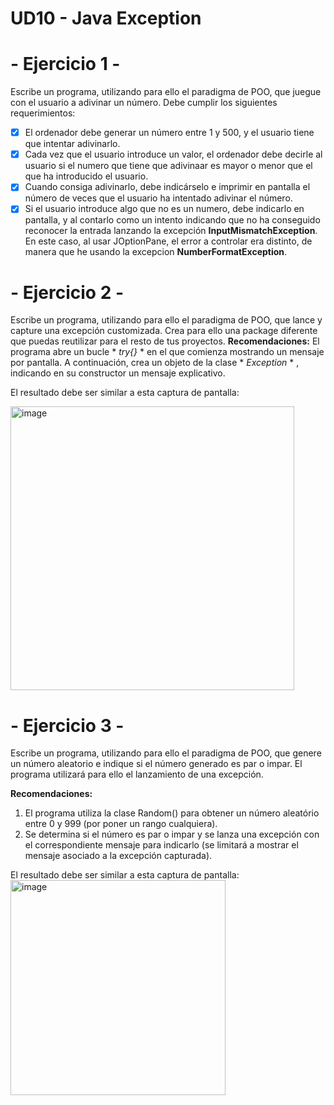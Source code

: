 # UD10  - Java Exception 

#  - Ejercicio 1 -
Escribe un programa, utilizando para ello el paradigma de POO, que juegue con el usuario a adivinar un número. Debe cumplir los siguientes requerimientos:
- [X] El ordenador debe generar un número entre 1 y 500, y el usuario tiene que intentar adivinarlo.
- [X] Cada vez que el usuario introduce un valor, el ordenador debe decirle al usuario si el numero que tiene que adivinaar es mayor o menor que el que ha introducido el usuario.
- [X] Cuando consiga adivinarlo, debe indicárselo e imprimir en pantalla el número de veces que el usuario ha intentado adivinar el número.
- [X] Si el usuario introduce algo que no es un numero, debe indicarlo en pantalla, y al contarlo como un intento indicando que no ha conseguido reconocer la entrada lanzando la excepción **InputMismatchException**. En este caso, al usar JOptionPane, el error a controlar era distinto, de manera que he usando la excepcion **NumberFormatException**.

# - Ejercicio 2 -
Escribe un programa, utilizando para ello el paradigma de POO, que lance y capture una excepción customizada. Crea para ello una package diferente que puedas reutilizar para el resto de tus proyectos.
**Recomendaciones:**
El programa abre un bucle * *try{}* * en el que comienza mostrando un mensaje por pantalla. A continuación, crea un objeto de la clase * *Exception* * , indicando en su constructor un mensaje explicativo.

El resultado debe ser similar a esta captura de pantalla:

<img width="454" alt="image" src="https://user-images.githubusercontent.com/110301198/225892996-90b310d1-6243-480f-9c13-aca7962b8dbf.png">


# - Ejercicio 3 -
Escribe un programa, utilizando para ello el paradigma de POO, que genere un número aleatorio e indique si el número generado es par o impar. El programa utilizará para ello el lanzamiento de una excepción.

**Recomendaciones:**
1. El programa utiliza la clase Random() para obtener un número aleatório entre 0 y 999 (por poner un rango cualquiera).
2. Se determina si el número es par o impar y se lanza una excepción con el correspondiente mensaje para indicarlo (se limitará a mostrar el mensaje asociado a la excepción capturada).

El resultado debe ser similar a esta captura de pantalla:
<img width="344" alt="image" src="https://user-images.githubusercontent.com/110301198/225972671-a1ada22e-6acd-4058-b3a4-52368d9c0885.png">
